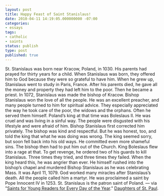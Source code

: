 ```yaml
---
layout: post
title: Happy Feast of Saint Stanislaus!
date: 2010-04-11 14:19:05.000000000 -07:00
categories:
- essays
tags:
- catholic
- saints
status: publish
type: post
published: true
---
```

St. Stanislaus was born near Kracow, Poland, in 1030. His parents had prayed for thirty years for a child. When Stanislaus was born, they offered him to God because they were so grateful to have him. When he grew up, Stanislaus went to study in Paris, France. After his parents died, he gave all the money and property they had left him to the poor. Then he became a priest. In 1072, Stanislaus was made the bishop of Kracow. Bishop Stanislaus won the love of all the people. He was an excellent preacher, and many people turned to him for spiritual advice. They especially appreciated the way he took care of the poor, the widows and the orphans. Often he served them himself. Poland’s king at that time was Boleslaus II. He was cruel and was living in a sinful way. The people were disgusted with his lifestyle and were afraid of him. Bishop Stanislaus first corrected him privately. The bishop was kind and respectful. But he was honest, too, and told the king that what he was doing was wrong. The king seemed sorry, but soon fell back into his old ways. He committed even more shameful sins. The bishop then had to put him out of the Church. King Boleslaus flew into a rage at that. To get revenge, he ordered two of his guards to kill Stanislaus. Three times they tried, and three times they failed. When the king heard this, he was angrier than ever. He himself rushed into the bishop’s chapel and murdered Bishop Stanislaus as he was celebrating Mass. It was April 11, 1079. God worked many miracles after Stanislaus’s death. All the people called him a martyr. He was proclaimed a saint by Pope Innocent IV in 1253. St. Stanislaus is the patron saint of Poland.
&mdash; via "[Saints for Young Readers for Every Day of the Year](http://jclubcatholic.org/stories/saints_april.php#11)." [Daughters of St. Paul](http://www.daughtersofstpaul.com/).
